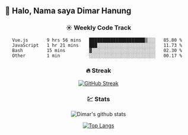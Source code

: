 ## 👋 Halo, Nama saya **Dimar Hanung**

<center>

### :sunny: Weekly Code Track
<!--START_SECTION:waka-->
```text
Vue.js       9 hrs 56 mins   █████████████████████▒░░░   85.80 % 
JavaScript   1 hr 21 mins    ███░░░░░░░░░░░░░░░░░░░░░░   11.73 % 
Bash         15 mins         ▓░░░░░░░░░░░░░░░░░░░░░░░░   02.30 % 
Other        1 min           ░░░░░░░░░░░░░░░░░░░░░░░░░   00.17 % 
```
<!--END_SECTION:waka-->

### :fire: Streak

[![GitHub Streak](http://github-readme-streak-stats.herokuapp.com?user=dimar-hanung)](https://git.io/streak-stats)

### :chart: Stats

![Dimar's github stats](https://github-readme-stats.vercel.app/api?username=dimar-hanung&show_icons=true&theme=vue)

[![Top Langs](https://github-readme-stats.vercel.app/api/top-langs/?username=dimar-hanung)](#)

</center>
